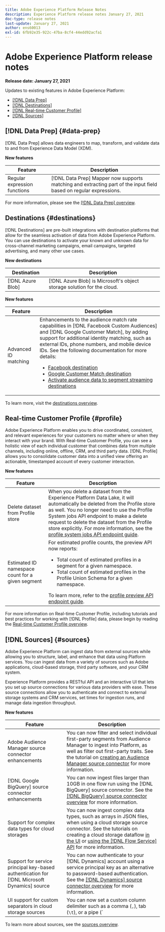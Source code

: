 ```yaml
---
title: Adobe Experience Platform Release Notes
description: Experience Platform release notes January 27, 2021
doc-type: release notes
last-update: January 27, 2021
author: ens60013
exl-id: 6fb92e35-922c-47ba-8cf4-44edd92acfa1
---
```

# Adobe Experience Platform release notes 

**Release date: January 27, 2021**

Updates to existing features in Adobe Experience Platform:

- [[!DNL Data Prep]](#data-prep)
- [[!DNL Destinations]](#destinations)
- [[!DNL Real-time Customer Profile]](#profile)
- [[!DNL Sources]](#sources)

## [!DNL Data Prep] {#data-prep}

[!DNL Data Prep] allows data engineers to map, transform, and validate data to and from Experience Data Model (XDM).

**New features**

| Feature | Description |
| ------- | ----------- |
| Regular expression functions | [!DNL Data Prep] Mapper now supports matching and extracting part of the input field based on regular expressions. |

For more information, please see the [[!DNL Data Prep] overview](../../data-prep/home.md).

## Destinations {#destinations}

[!DNL Destinations] are pre-built integrations with destination platforms that allow for the seamless activation of data from Adobe Experience Platform. You can use destinations to activate your known and unknown data for cross-channel marketing campaigns, email campaigns, targeted advertising, and many other use cases.

**New destinations**

| Destination | Description |
| ----------- | ----------- |
| [!DNL Azure Blob] | [!DNL Azure Blob] is Microsoft's object storage solution for the cloud. |

**New features**

| Feature | Description |
| ------- | ----------- |
| Advanced ID matching | Enhancements to the audience match rate capabilities in [!DNL Facebook Custom Audiences] and [!DNL Google Customer Match], by adding support for additional identity matching, such as external IDs, phone numbers, and mobile device IDs. See the following documentation for more details: <ul><li>[Facebook destination](../../destinations/catalog/social/facebook.md)</li><li>[Google Customer Match destination](../../destinations/catalog/advertising/google-customer-match.md)</li><li>[Activate audience data to segment streaming destinations](../../destinations/ui/activate-segment-streaming-destinations.md)</li></ul> |

To learn more, visit the [destinations overview](../../destinations/home.md).

## Real-time Customer Profile {#profile}

Adobe Experience Platform enables you to drive coordinated, consistent, and relevant experiences for your customers no matter where or when they interact with your brand. With Real-time Customer Profile, you can see a holistic view of each individual customer that combines data from multiple channels, including online, offline, CRM, and third party data. [!DNL Profile] allows you to consolidate customer data into a unified view offering an actionable, timestamped account of every customer interaction.

**New features**

| Feature | Description |
| ------- | ----------- |
| Delete dataset from Profile store | When you delete a dataset from the Experience Platform Data Lake, it will automatically be deleted from the Profile store as well. You no longer need to use the Profile System jobs API endpoint to make a delete request to delete the dataset from the Profile store explicitly. For more information, see the [profile system jobs API endpoint guide](../../profile/api/profile-system-jobs.md).|
|Estimated ID namespace count for a given segment|For estimated profile counts, the preview API now reports:<ul><li>Total count of estimated profiles in a segment for a given namespace.</li><li>Total count of estimated profiles in the Profile Union Schema for a given namespace.</li></ul>To learn more, refer to the [profile preview API endpoint guide](../../profile/api/preview-sample-status.md).|

For more information on Real-time Customer Profile, including tutorials and best practices for working with [!DNL Profile] data, please begin by reading the [Real-time Customer Profile overview](../../profile/home.md).

## [!DNL Sources] {#sources}

Adobe Experience Platform can ingest data from external sources while allowing you to structure, label, and enhance that data using Platform services. You can ingest data from a variety of sources such as Adobe applications, cloud-based storage, third party software, and your CRM system.

Experience Platform provides a RESTful API and an interactive UI that lets you set up source connections for various data providers with ease. These source connections allow you to authenticate and connect to external storage systems and CRM services, set times for ingestion runs, and manage data ingestion throughput.

**New features**

| Feature | Description |
| ------- | ----------- |
| Adobe Audience Manager source connector enhancements | You can now filter and select individual first-party segments from Audience Manager to ingest into Platform, as well as filter out first-party traits. See the tutorial on [creating an Audience Manager source connector](../../sources/tutorials/ui/create/adobe-applications/audience-manager.md) for more information. |
| [!DNL Google BigQuery] source connector enhancements | You can now ingest files larger than 10GB in one flow run using the [!DNL BigQuery] source connector. See the [[!DNL BigQuery] source connector overview](../../sources/connectors/databases/bigquery.md) for more information. |
| Support for complex data types for cloud storages | You can now ingest complex data types, such as arrays in JSON files, when using a cloud storage source connector. See the tutorials on creating a cloud storage dataflow [in the UI](../../sources/tutorials/ui/dataflow/batch/cloud-storage.md) or [using the [!DNL Flow Service] API](../../sources/tutorials/api/collect/cloud-storage.md) for more information. |
| Support for service principal key-based authentication for [!DNL Microsoft Dynamics] source | You can now authenticate to your [!DNL Dynamics] account using a service principal key as an alternative to password-based authentication. See the [[!DNL Dynamics] source connector overview](../../sources/connectors/crm/ms-dynamics.md) for more information. |
| UI support for custom separators in cloud storage sources | You can now set a custom column delimiter such as a comma (`,`), tab (`\t`), or a pipe (`|`), to collect delimited files the the UI. See the tutorial on [creating a dataflow with a cloud storage source connector](../../sources/tutorials/ui/dataflow/batch/cloud-storage.md) for more information |

To learn more about sources, see the [sources overview](../../sources/home.md).
